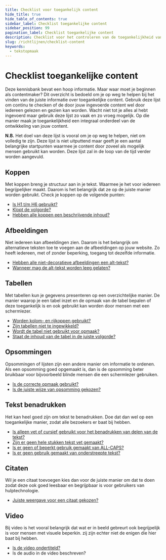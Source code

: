 ```yaml
---
title: Checklist voor toegankelijk content
hide_title: true
hide_table_of_contents: true
sidebar_label: Checklist toegankelijke content
sidebar_position: 99
pagination_label: Checklist toegankelijke content
description: Checklist voor het controleren van de toegankelijkheid van content.
slug: /richtlijnen/checklist-content
keywords:
  - tekstopmaak
---
```


# Checklist toegankelijke content

Deze kennisbank bevat een hoop informatie. Maar waar moet je beginnen als contentmaker? Dit overzicht is bedoeld om je op weg te helpen bij het vinden van de juiste informatie over toegankelijke content. Gebruik deze lijst om continu te checken of de door jouw ingevoerde content wel door iedereen gelezen en gezien kan worden. Wacht niet tot je alles al hebt ingevoerd maar gebruik deze lijst zo vaak en zo vroeg mogelijk. Op die manier maak je toegankelijkheid een integraal onderdeel van de ontwikkeling van jouw content.

**N.B.** Het doel van deze lijst is vooral om je op weg te helpen, niet om volledig te zijn. Deze lijst is niet uitputtend maar geeft je een aantal belangrijke startpunten waarmee je content door zoveel als mogelijk mensen gebruikt kan worden. Deze lijst zal in de loop van de tijd verder worden aangevuld.

## Koppen

Met koppen breng je structuur aan in je tekst. Waarmee je het voor iedereen begrijpelijker maakt. Daarom is het belangrijk dat ze op de juiste manier worden gebruikt. Check je koppen op de volgende punten:

- [Is H1 t/m H6 gebruikt?](/richtlijnen/content/tekstopmaak/koppen/#opmaak-van-koppen)
- [Klopt de volgorde?](/richtlijnen/content/tekstopmaak/koppen#kopniveaus)
- [Hebben alle koppen een beschrijvende inhoud?](/richtlijnen/content/tekstopmaak/koppen#inhoud-van-koppen)

## Afbeeldingen

Niet iedereen kan afbeeldingen zien. Daarom is het belangrijk om alternatieve teksten toe te voegen aan de afbeeldingen op jouw website. Zo heeft iedereen, met of zonder beperking, toegang tot dezelfde informatie.

- [Hebben alle niet-decoratieve afbeeldingen een alt-tekst?](richtlijnen/content/afbeeldingen/algemene-richtlijnen)
- [Wanneer mag de alt-tekst worden leeg gelaten?](/richtlijnen/content/afbeeldingen/decoratieve-afbeeldingen)

## Tabellen

Met tabellen kun je gegevens presenteren op een overzichtelijke manier. De manier waarop je een tabel inzet en de opmaak van de tabel bepalen of deze toegankelijk is en ook gebruikt kan worden door mensen met een schermlezer.

- [Worden kolom- en rijkoppen gebruikt?](/richtlijnen/content/tekstopmaak/tabellen#toegankelijke-tabellen-maken)
- [Zijn tabellen niet te ingewikkeld?](/richtlijnen/content/tekstopmaak/tabellen#begrijpelijke-tabellen-maken)
- [Wordt de tabel niet gebruikt voor opmaak?](/richtlijnen/content/tekstopmaak/tabellen#doel-van-de-tabel)
- [Staat de inhoud van de tabel in de juiste volgorde?](/richtlijnen/content/tekstopmaak/tabellen#inhoud-van-de-tabel)

## Opsommingen

Opsommingen of lijsten zijn een andere manier om informatie te ordenen. Als een opsomming goed opgemaakt is, dan is de opsomming beter bruikbaar voor bijvoorbeeld blinde mensen die een schermlezer gebruiken.

- [Is de correcte opmaak gebruikt?](/richtlijnen/content/tekstopmaak/opsommingen#lijst-elementen)
- [Is de juiste wijze van opsomming gekozen?](/richtlijnen/content/tekstopmaak/opsommingen#genummerde-en-ongenummerde-lijsten)

## Tekst benadrukken

Het kan heel goed zijn om tekst te benadrukken. Doe dat dan wel op een toegankelijke manier, zodat alle bezoekers er baat bij hebben.

- [Is alleen vet of cursief gebruikt voor het benadrukken van delen van de tekst?](/richtlijnen/content/tekstopmaak/tekst-benadrukken#dikgedrukt-en-schuingedrukt)
- [Zijn er geen hele stukken tekst vet gemaakt?](/richtlijnen/content/tekstopmaak/tekst-benadrukken#dikgedrukt-en-schuingedrukt)
- [Is er geen of beperkt gebruik gemaakt van ALL-CAPS?](/richtlijnen/content/tekstopmaak/tekst-benadrukken#all-caps-tekst)
- [Is er geen gebruik gemaakt van onderstreepte tekst?](/richtlijnen/content/tekstopmaak/tekst-benadrukken#onderstrepen)

## Citaten

Wil je een citaat toevoegen kies dan voor de juiste manier om dat te doen zodat deze ook goed leesbaar en begrijpbaar is voor gebruikers van hulptechnologie.

- [Juiste weergave voor een citaat gekozen?](/richtlijnen/content/citaten)

## Video

Bij video is het vooral belangrijk dat wat er in beeld gebreurt ook begrijpelijk is voor mensen met visuele beperkin. zij zijn echter niet de enigen die hier baat bij hebben.

- [Is de video ondertiteld?](/richtlijnen/content/video/ondertiteling)
- Is de audio in de video beschreven?
